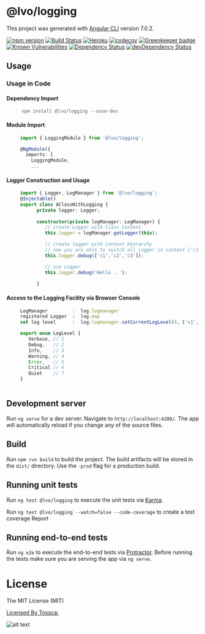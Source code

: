 # @lvo/logging

This project was generated with [Angular CLI](https://github.com/angular/angular-cli) version 7.0.2.

[![npm version](https://badge.fury.io/js/%40lvo%2Flogging.svg)](https://badge.fury.io/js/%40lvo%2Flogging)
[![Build Status](https://travis-ci.org/LVM-IT/lvo-logging-lib.svg?branch=master)](https://travis-ci.org/LVM-IT/lvo-logging-lib)
[![Heroku](https://heroku-badge.herokuapp.com/?app=lvo-logging)](https://lvo-logging.herokuapp.com/)
[![codecov](https://codecov.io/gh/LVM-IT/lvo-logging-lib/branch/master/graph/badge.svg)](https://codecov.io/gh/LVM-IT/lvo-logging-lib)
[![Greenkeeper badge](https://badges.greenkeeper.io/LVM-IT/lvo-logging-lib.svg)](https://greenkeeper.io/)
[![Known Vulnerabilities](https://snyk.io/test/github/lvm-it/lvo-logging-lib/badge.svg?targetFile=package.json)](https://snyk.io/test/github/lvm-it/lvo-logging-lib?targetFile=package.json)
[![Dependency Status][david-badge]][david-badge-url]
[![devDependency Status][david-dev-badge]][david-dev-badge-url]


## Usage

### Usage in Code

#### Dependency Import
 
>     npm install @lvo/logging --save-dev 

#### Module Import

```typescript
     import { LoggingModule } from '@lvo/logging';

     @NgModule({  
       imports: [
         LoggingModule,
         ...
```

#### Logger Construction and Usage
```typescript
     import { Logger, LogManager } from '@lvo/logging';
     @Injectable()
     export class AClassWithLogging {
           private logger: Logger;
 
           constructor(private logManager: LogManager) {
              // create Logger with Class Context
              this.logger = logManager.getLogger(this);

              // create logger with Context Hierarchy
              // now you are able to switch all Logger in context ['c1','c2'] to debug level for example  
              this.logger.debug(['c1','c2','c3']);

              // use Logger  
              this.logger.debug('Hello ..');
             
           }
```

#### Access to the Logging Facility via Browser Console
```typescript
     LogManager         :  log.logmanager   
     registered Logger  :  log.map
     set log level      :  log.logmanager.setCurrentLogLevel(4, ['c1','c2'])

     export enum LogLevel {
        Verbose, // 1
        Debug,   // 2
        Info,    // 3
        Warning, // 4
        Error,   // 5
        Critical // 6
        Quiet    // 7
     }



```

## Development server
Run `ng serve` for a dev server. Navigate to `http://localhost:4200/`. The app will automatically reload if you change any of the source files.


## Build

Run `npm run build` to build the project. The build artifacts will be stored in the `dist/` directory. Use the `-prod` flag for a production build.

## Running unit tests

Run `ng test @lvo/logging` to execute the unit tests via [Karma](https://karma-runner.github.io).

Run `ng test @lvo/logging --watch=false --code-coverage` to create a test coverage Report


## Running end-to-end tests

Run `ng e2e` to execute the end-to-end tests via [Protractor](http://www.protractortest.org/).
Before running the tests make sure you are serving the app via `ng serve`.

# License

The MIT License (MIT)

[Licensed By Tossca:](http://www.tossca.org/)

![alt text](https://raw.githubusercontent.com/LVM-IT/lvo-logging-lib/master/licensedByTossca.png "Logo Title Text 1")

[david-badge]: https://david-dm.org/lvm-it/lvo-logging-lib.svg
[david-badge-url]: https://david-dm.org/lvm-it/lvo-logging-lib
[david-dev-badge]: https://david-dm.org/lvm-it/lvo-logging-lib/dev-status.svg
[david-dev-badge-url]: https://david-dm.org/lvm-it/lvo-logging-lib?type=dev